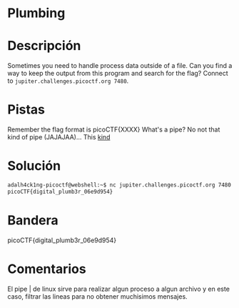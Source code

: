# Plumbing

# Descripción
Sometimes you need to handle process data outside of a file. Can you find a way to keep the output from this program and search for the flag? Connect to `jupiter.challenges.picoctf.org 7480`.
# Pistas
Remember the flag format is picoCTF{XXXX}
What's a pipe? No not that kind of pipe (JAJAJAA)... This [kind](http://www.linfo.org/pipes.html)
# Solución

```bash
adalh4ck1ng-picoctf@webshell:~$ nc jupiter.challenges.picoctf.org 7480 | grep pico
picoCTF{digital_plumb3r_06e9d954}
```

# Bandera
picoCTF{digital_plumb3r_06e9d954}

# Comentarios

El pipe | de linux sirve para realizar algun proceso a algun archivo y en este caso, filtrar las lineas para no obtener muchisimos mensajes.
